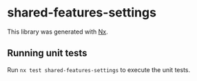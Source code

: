 # shared-features-settings

This library was generated with [Nx](https://nx.dev).

## Running unit tests

Run `nx test shared-features-settings` to execute the unit tests.
